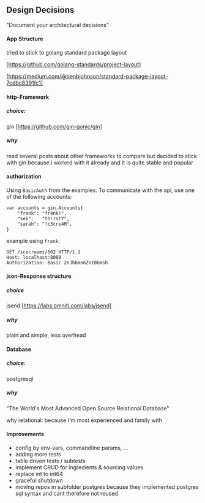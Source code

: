 ## Design Decisions
"Document your architectural decisions" 

#### App Structure
tried to stick to golang standard package layout 

[https://github.com/golang-standards/project-layout]

[https://medium.com/@benbjohnson/standard-package-layout-7cdbc8391fc1]

#### http-Framework
##### choice: 

gin [https://github.com/gin-gonic/gin]

##### why 
read several posts about other frameworks to compare but decided to stick with gin 
because i worked with it already and it is quite stable and popular

#### authorization
Using `BasicAuth` from the examples. To communicate with the api, use one of the following accounts:
```
var accounts = gin.Accounts{
	"frank": "fr4nk!",
	"seb":   "th!rstY",
	"sarah": "!c3cre4M",
}
```
 example using `frank`:
 ```
 GET /icecreams/602 HTTP/1.1
 Host: localhost:8080
 Authorization: Basic ZnJhbms6ZnI0bmsh
 ```

#### json-Response structure
##### choice
jsend [https://labs.omniti.com/labs/jsend]

##### why 
plain and simple, less overhead

#### Database
##### choice: 
postgresql

##### why
"The World's Most Advanced Open Source Relational Database"

why relational: because I'm most experienced and family with

#### Improvements
- config by env-vars, commandline params, ... 
- adding more tests
- table driven tests / subtests
- implement CRUD for ingredients & sourcing values
- replace int to int64
- graceful shutdown
- moving repos in subfolder postgres because they implemented postgres sql syntax and cant therefore not reused



